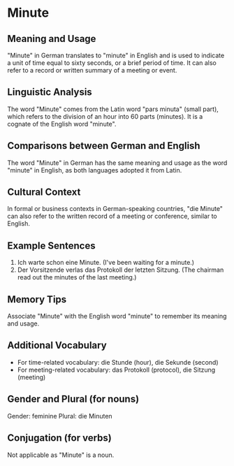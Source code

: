 # Minute
## Meaning and Usage
"Minute" in German translates to "minute" in English and is used to indicate a unit of time equal to sixty seconds, or a brief period of time. It can also refer to a record or written summary of a meeting or event. 
## Linguistic Analysis
The word "Minute" comes from the Latin word "pars minuta" (small part), which refers to the division of an hour into 60 parts (minutes). It is a cognate of the English word "minute".
## Comparisons between German and English
The word "Minute" in German has the same meaning and usage as the word "minute" in English, as both languages adopted it from Latin.
## Cultural Context
In formal or business contexts in German-speaking countries, "die Minute" can also refer to the written record of a meeting or conference, similar to English. 
## Example Sentences
1. Ich warte schon eine Minute. (I've been waiting for a minute.)
2. Der Vorsitzende verlas das Protokoll der letzten Sitzung. (The chairman read out the minutes of the last meeting.)
## Memory Tips
Associate "Minute" with the English word "minute" to remember its meaning and usage.
## Additional Vocabulary
- For time-related vocabulary: die Stunde (hour), die Sekunde (second)
- For meeting-related vocabulary: das Protokoll (protocol), die Sitzung (meeting)
## Gender and Plural (for nouns)
Gender: feminine
Plural: die Minuten
## Conjugation (for verbs)
Not applicable as "Minute" is a noun.